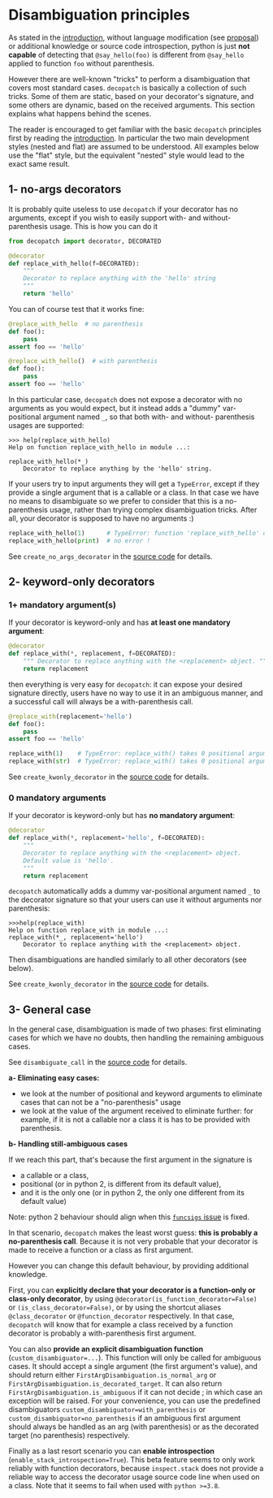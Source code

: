 # Disambiguation principles

As stated in the [introduction](../index), without language modification (see [proposal](../pep_proposal)) or additional knowledge or source code introspection, python is just **not capable** of detecting that `@say_hello(foo)` is different from `@say_hello` applied to function `foo` without parenthesis.

However there are well-known "tricks" to perform a disambiguation that covers most standard cases. `decopatch` is basically a collection of such tricks. Some of them are static, based on your decorator's signature, and some others are dynamic, based on the received arguments. This section explains what happens behind the scenes.

The reader is encouraged to get familiar with the basic `decopatch` principles first by reading the  [introduction](../index). In particular the two main development styles (nested and flat) are assumed to be understood. All examples below use the "flat" style, but the equivalent "nested" style would lead to the exact same result.

## 1- no-args decorators

It is probably quite useless to use `decopatch` if your decorator has no arguments, except if you wish to easily support with- and without- parenthesis usage. This is how you can do it 

```python
from decopatch import decorator, DECORATED

@decorator
def replace_with_hello(f=DECORATED):
    """
    Decorator to replace anything with the 'hello' string
    """
    return 'hello'
```

You can of course test that it works fine:

```python
@replace_with_hello  # no parenthesis
def foo():
    pass
assert foo == 'hello'

@replace_with_hello()  # with parenthesis
def foo():
    pass
assert foo == 'hello'
```

In this particular case, `decopatch` does not expose a decorator with no arguments as you would expect, but it instead adds a "dummy" var-positional argument named `_`, so that both with- and without- parenthesis usages are supported: 

```
>>> help(replace_with_hello)
Help on function replace_with_hello in module ...:

replace_with_hello(*_)
    Decorator to replace anything by the 'hello' string.
```

If your users try to input arguments they will get a `TypeError`, except if they provide a single argument that is a callable or a class. In that case we have no means to disambiguate so we prefer to consider that this is a no-parenthesis usage, rather than trying complex disambiguation tricks. After all, your decorator is supposed to have no arguments :)

```python
replace_with_hello(1)      # TypeError: function 'replace_with_hello' does not accept any argument.
replace_with_hello(print)  # no error !
```

See `create_no_args_decorator` in the [source code](https://github.com/smarie/python-decopatch/blob/master/decopatch/main.py) for details.

## 2- keyword-only decorators

### 1+ mandatory argument(s)

If your decorator is keyword-only and has **at least one mandatory argument**:

```python
@decorator
def replace_with(*, replacement, f=DECORATED):
    """ Decorator to replace anything with the <replacement> object. """
    return replacement
```

then everything is very easy for `decopatch`: it can expose your desired signature directly, users have no way to use it in an ambiguous manner, and a successful call will always be a with-parenthesis call. 

```python
@replace_with(replacement='hello')
def foo():
    pass
assert foo == 'hello'

replace_with(1)    # TypeError: replace_with() takes 0 positional arguments
replace_with(str)  # TypeError: replace_with() takes 0 positional arguments
```

See `create_kwonly_decorator` in the [source code](https://github.com/smarie/python-decopatch/blob/master/decopatch/main.py) for details.

### 0 mandatory arguments

If your decorator is keyword-only but has **no mandatory argument**:

```python
@decorator
def replace_with(*, replacement='hello', f=DECORATED):
    """
    Decorator to replace anything with the <replacement> object.
    Default value is 'hello'.
    """
    return replacement
```

`decopatch` automatically adds a dummy var-positional argument named `_` to the decorator signature so that your users can use it without arguments nor parenthesis:

```
>>>help(replace_with)
Help on function replace_with in module ...:
replace_with(*_, replacement='hello')
    Decorator to replace anything with the <replacement> object.
```

Then disambiguations are handled similarly to all other decorators (see below).

See `create_kwonly_decorator` in the [source code](https://github.com/smarie/python-decopatch/blob/master/decopatch/main.py) for details.

## 3- General case

In the general case, disambiguation is made of two phases: first eliminating cases for which we have no doubts, then handling the remaining ambiguous cases.

See `disambiguate_call` in the [source code](https://github.com/smarie/python-decopatch/blob/master/decopatch/utils_disambiguation.py) for details.

**a- Eliminating easy cases:**

 * we look at the number of positional and keyword arguments to eliminate cases that can not be a "no-parenthesis" usage
 * we look at the value of the argument received to eliminate further: for example, if it is not a callable nor a class it is has to be provided with parenthesis.

**b- Handling still-ambiguous cases**

If we reach this part, that's because the first argument in the signature is 

 - a callable or a class,
 - positional (or in python 2, is different from its default value), 
 - and it is the only one (or in python 2, the only one different from its default value)

Note: python 2 behaviour should align when this [`funcsigs` issue](https://github.com/testing-cabal/funcsigs/issues/33) is fixed.

In that scenario, `decopatch` makes the least worst guess: **this is probably a no-parenthesis call**. Because it is not very probable that your decorator is made to receive a function or a class as first argument.

However you can change this default behaviour, by providing additional knowledge.

First, you can **explicitly declare that your decorator is a function-only or class-only decorator**, by using `@decorator(is_function_decorator=False)` or `(is_class_decorator=False)`, or by using the shortcut aliases `@class_decorator` or `@function_decorator` respectively. In that case, `decopatch` will know that for example a class received by a function decorator is probably a with-parenthesis first argument.

You can also **provide an explicit disambiguation function** (`custom_disambiguator=...`). This function will only be called for ambiguous cases. It should accept a single argument (the first argument's value), and should return either `FirstArgDisambiguation.is_normal_arg` or `FirstArgDisambiguation.is_decorated_target`. It can also return `FirstArgDisambiguation.is_ambiguous` if it can not decide ; in which case an exception will be raised. For your convenience, you can use the predefined disambiguators `custom_disambiguator=with_parenthesis` or `custom_disambiguator=no_parenthesis` if an ambiguous first argument should always be handled as an arg (with parenthesis) or as the decorated target (no parenthesis) respectively.

Finally as a last resort scenario you can **enable introspection** (`enable_stack_introspection=True`). This beta feature seems to only work reliably with function decorators, because `inspect.stack` does not provide a reliable way to access the decorator usage source code line when used on a class. Note that it seems to fail when used with `python >=3.8`.
